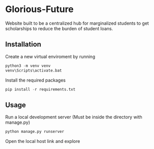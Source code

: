 # Glorious-Future
Website built to be a centralized hub for marginalized students to get scholarships to reduce the burden of student loans. 

## Installation

Create a new virtual enviroment by running
```python
python3 -m venv venv
venv\Scripts\activate.bat
```
Install the required packages 
```python
pip install -r requirements.txt
```

## Usage

Run a local development server (Must be inside the directory with manage.py)
```python
python manage.py runserver
```

Open the local host link and explore
